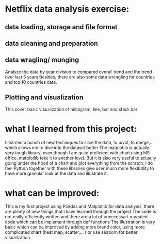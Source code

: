 # Netflix data analysis exercise:
## data loading, storage and file format

## data cleaning and preparation

## data wragling/ munging
Analyze the data by year division to compared overall trend and the trend over last 5 years
Besides, there are also some data wrangling for countries and top 10 countries data. 


## Plotting and visualization
This cover basic visualization of histogram, line, bar and stack bar

# what I learned from this project:
I learned a bunch of new techniques to slice the data, to pivot, to merge,... which allows me to dive into the dataset better 
The matplotlib is actually very tough library, even though I am quite proficient with chart using MS office, matplotlib take it to another level. But it is also very useful to actually going under the hood of a chart and plot everything from the scratch.
I do feel Python together with these libraries give user much more flexibitlity to have more granular look at the data and illustrate it.

# what can be improved:
This is my first project using Pandas and Matplotlib for data analysis, there are plenty of new things that I have learned through the project
The code is not really efficiently written and there are a lot of unnecessart repeated code which can be implement through def functions
The illustration is very basic which can be improved by adding more brand color, using more complicated chart (heat map, scatter,... ) or use seaborn for better visualization
